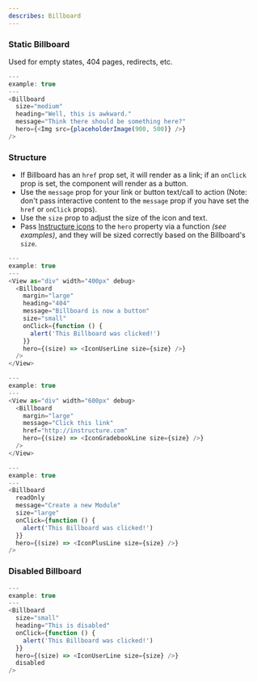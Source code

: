 ```yaml
---
describes: Billboard
---
```

### Static Billboard
Used for empty states, 404 pages, redirects, etc.

```js
---
example: true
---
<Billboard
  size="medium"
  heading="Well, this is awkward."
  message="Think there should be something here?"
  hero={<Img src={placeholderImage(900, 500)} />}
/>
```

### Structure

- If Billboard has an `href` prop set, it will render as a link;
if an `onClick` prop is set, the component will render as a button.
- Use the `message` prop for your link or button text/call to action (Note:
don't pass interactive content to the `message` prop if you have set the `href`
or `onClick` props).
- Use the `size` prop to adjust the size of the icon and text.
- Pass [Instructure icons](#icons-react) to the `hero` property via a function
_(see examples)_, and they will be sized correctly based on the Billboard's
`size`.

```js
---
example: true
---
<View as="div" width="400px" debug>
  <Billboard
    margin="large"
    heading="404"
    message="Billboard is now a button"
    size="small"
    onClick={function () {
      alert('This Billboard was clicked!')
    }}
    hero={(size) => <IconUserLine size={size} />}
  />
</View>
```
```js
---
example: true
---
<View as="div" width="600px" debug>
  <Billboard
    margin="large"
    message="Click this link"
    href="http://instructure.com"
    hero={(size) => <IconGradebookLine size={size} />}
  />
</View>
```
```js
---
example: true
---
<Billboard
  readOnly
  message="Create a new Module"
  size="large"
  onClick={function () {
    alert('This Billboard was clicked!')
  }}
  hero={(size) => <IconPlusLine size={size} />}
/>
```


### Disabled Billboard
```js
---
example: true
---
<Billboard
  size="small"
  heading="This is disabled"
  onClick={function () {
    alert('This Billboard was clicked!')
  }}
  hero={(size) => <IconUserLine size={size} />}
  disabled
/>
```
